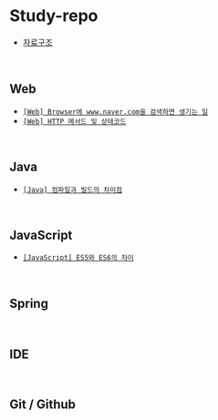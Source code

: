 # Study-repo
- [자료구조](https://github.com/Hyeon-moGu/Study-repo/blob/main/Data%20Structure/Data%20Structure.md)

<br>

## Web

  - [`[Web] Browser에 www.naver.com을 검색하면 생기는 일`](https://github.com/Hyeon-moGu/Study-repo/issues/1)
  - [`[Web] HTTP 메서드 및 상태코드`](https://github.com/Hyeon-moGu/Study-repo/issues/2)
  
<br>

## Java

  - [`[Java] 컴파일과 빌드의 차이점`](https://github.com/Hyeon-moGu/Study-repo/issues/3)
  
<br>

## JavaScript

  - [`[JavaScript] ES5와 ES6의 차이`](https://github.com/Hyeon-moGu/Study-repo/issues/4)

<br>

## Spring

<br>

## IDE

<br>

## Git / Github
